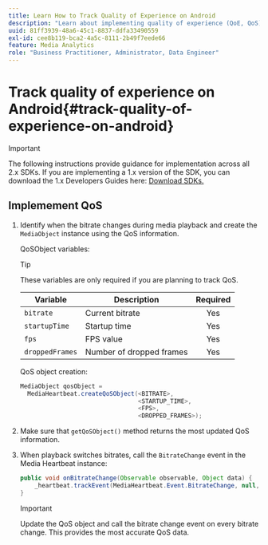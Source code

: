 ```yaml
---
title: Learn How to Track Quality of Experience on Android
description: "Learn about implementing quality of experience (QoE, QoS) tracking using the Media SDK on Android."
uuid: 81ff3939-48a6-45c1-8837-ddfa33490559
exl-id: cee8b119-bca2-4a5c-8111-2b49f7eede66
feature: Media Analytics
role: "Business Practitioner, Administrator, Data Engineer"
---
```

# Track quality of experience on Android{#track-quality-of-experience-on-android}

>[!IMPORTANT]
>
>The following instructions provide guidance for implementation across all 2.x SDKs. If you are implementing a 1.x version of the SDK, you can download the 1.x Developers Guides here: [Download SDKs.](/help/sdk-implement/download-sdks.md)

## Implemement QoS

1. Identify when the bitrate changes during media playback and create the `MediaObject` instance using the QoS information.

    QoSObject variables:
 
    >[!TIP]
    >
    >These variables are only required if you are planning to track QoS.
 
    | Variable | Description | Required |
    | --- | --- | :---: |
    | `bitrate` | Current bitrate | Yes |
    | `startupTime` | Startup time | Yes |
    | `fps` | FPS value | Yes |
    | `droppedFrames` | Number of dropped frames | Yes |
 
    QoS object creation:
 
    ```java
    MediaObject qosObject =  
      MediaHeartbeat.createQoSObject(<BITRATE>,  
                                     <STARTUP_TIME>,  
                                     <FPS>,  
                                     <DROPPED_FRAMES>);
    ```

1. Make sure that `getQoSObject()` method returns the most updated QoS information. 
1. When playback switches bitrates, call the `BitrateChange` event in the Media Heartbeat instance: 

    ```java
    public void onBitrateChange(Observable observable, Object data) {  
        _heartbeat.trackEvent(MediaHeartbeat.Event.BitrateChange, null, null); 
    } 
    ```

    >[!IMPORTANT]
    >
    >Update the QoS object and call the bitrate change event on every bitrate change. This provides the most accurate QoS data.

